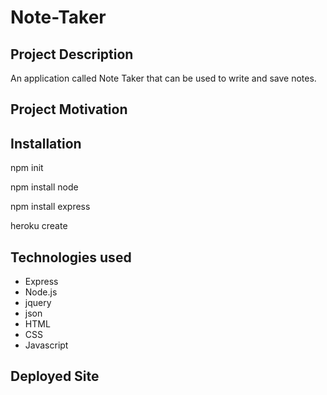 # Note-Taker

## Project Description
An application called Note Taker that can be used to write and save notes.

## Project Motivation

## Installation 
npm init

npm install node

npm install express

heroku create


## Technologies used 
- Express
- Node.js
- jquery 
- json 
- HTML 
- CSS 
- Javascript 

## Deployed Site